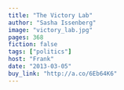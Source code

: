 ```yaml
---
title: "The Victory Lab"
author: "Sasha Issenberg"
image: "victory_lab.jpg"
pages: 368
fiction: false
tags: ["politics"]
host: "Frank"
date: "2013-03-05"
buy_link: "http://a.co/6Eb64K6"
---
```

